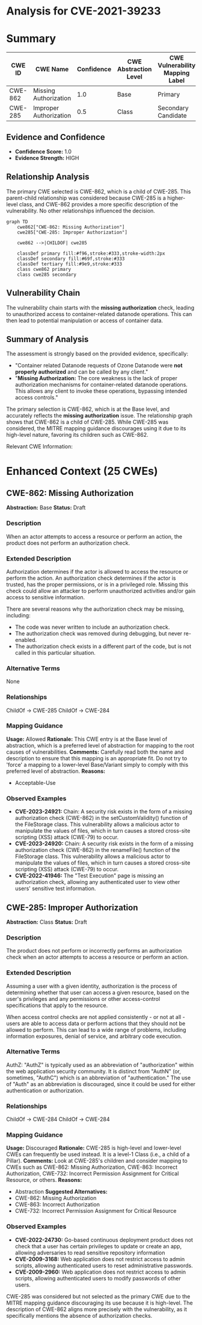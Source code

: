 # Analysis for CVE-2021-39233

# Summary
| CWE ID | CWE Name | Confidence | CWE Abstraction Level | CWE Vulnerability Mapping Label | CWE-Vulnerability Mapping Notes |
|---|---|---|---|---|---|
| CWE-862 | Missing Authorization | 1.0 | Base | Primary | Allowed |
| CWE-285 | Improper Authorization | 0.5 | Class | Secondary Candidate | Discouraged |

## Evidence and Confidence

*   **Confidence Score:** 1.0
*   **Evidence Strength:** HIGH

## Relationship Analysis
The primary CWE selected is CWE-862, which is a child of CWE-285. This parent-child relationship was considered because CWE-285 is a higher-level class, and CWE-862 provides a more specific description of the vulnerability. No other relationships influenced the decision.

```mermaid
graph TD
    cwe862["CWE-862: Missing Authorization"]
    cwe285["CWE-285: Improper Authorization"]
    
    cwe862 -->|CHILDOF| cwe285
    
    classDef primary fill:#f96,stroke:#333,stroke-width:2px
    classDef secondary fill:#69f,stroke:#333
    classDef tertiary fill:#9e9,stroke:#333
    class cwe862 primary
    class cwe285 secondary
```

## Vulnerability Chain
The vulnerability chain starts with the **missing authorization** check, leading to unauthorized access to container-related datanode operations. This can then lead to potential manipulation or access of container data.

## Summary of Analysis
The assessment is strongly based on the provided evidence, specifically:
- "Container related Datanode requests of Ozone Datanode were **not properly authorized** and can be called by any client."
- "**Missing Authorization:** The core weakness is the lack of proper authorization mechanisms for container-related datanode operations. This allows any client to invoke these operations, bypassing intended access controls."

The primary selection is CWE-862, which is at the Base level, and accurately reflects the **missing authorization** issue. The relationship graph shows that CWE-862 is a child of CWE-285. While CWE-285 was considered, the MITRE mapping guidance discourages using it due to its high-level nature, favoring its children such as CWE-862.

Relevant CWE Information:

# Enhanced Context (25 CWEs)

## CWE-862: Missing Authorization
**Abstraction:** Base
**Status:** Draft

### Description
When an actor attempts to access a resource or perform an action, the product does not perform an authorization check.

### Extended Description


Authorization determines if the actor is allowed to access the resource or perform the action. An authorization check determines if the actor is trusted, has the proper permissions, or is in a privileged role. Missing this check could allow an attacker to perform unauthorized activities and/or gain access to sensitive information.


There are several reasons why the authorization check may be missing, including:

  * The code was never written to include an authorization check.
  * The authorization check was removed during debugging, but never re-enabled.
  * The authorization check exists in a different part of the code, but is not called in this particular situation.


### Alternative Terms
None

### Relationships
ChildOf -> CWE-285
ChildOf -> CWE-284

### Mapping Guidance
**Usage:** Allowed
**Rationale:** This CWE entry is at the Base level of abstraction, which is a preferred level of abstraction for mapping to the root causes of vulnerabilities.
**Comments:** Carefully read both the name and description to ensure that this mapping is an appropriate fit. Do not try to 'force' a mapping to a lower-level Base/Variant simply to comply with this preferred level of abstraction.
**Reasons:**
- Acceptable-Use

### Observed Examples
- **CVE-2023-24921:** Chain: A security risk exists in the form of a missing authorization check (CWE-862) in the setCustomValidity() function of the FileStorage class. This vulnerability allows a malicious actor to manipulate the values of files, which in turn causes a stored cross-site scripting (XSS) attack (CWE-79) to occur.
- **CVE-2023-24920:** Chain: A security risk exists in the form of a missing authorization check (CWE-862) in the renameFile() function of the FileStorage class. This vulnerability allows a malicious actor to manipulate the values of files, which in turn causes a stored cross-site scripting (XSS) attack (CWE-79) to occur.
- **CVE-2022-41946:** The "Test Execution" page is missing an authorization check, allowing any authenticated user to view other users' sensitive test information.

## CWE-285: Improper Authorization
**Abstraction:** Class
**Status:** Draft

### Description
The product does not perform or incorrectly performs an authorization check when an actor attempts to access a resource or perform an action.

### Extended Description


Assuming a user with a given identity, authorization is the process of determining whether that user can access a given resource, based on the user's privileges and any permissions or other access-control specifications that apply to the resource.


When access control checks are not applied consistently - or not at all - users are able to access data or perform actions that they should not be allowed to perform. This can lead to a wide range of problems, including information exposures, denial of service, and arbitrary code execution.


### Alternative Terms
AuthZ: "AuthZ" is typically used as an abbreviation of "authorization" within the web application security community. It is distinct from "AuthN" (or, sometimes, "AuthC") which is an abbreviation of "authentication." The use of "Auth" as an abbreviation is discouraged, since it could be used for either authentication or authorization.

### Relationships
ChildOf -> CWE-284
ChildOf -> CWE-284

### Mapping Guidance
**Usage:** Discouraged
**Rationale:** CWE-285 is high-level and lower-level CWEs can frequently be used instead. It is a level-1 Class (i.e., a child of a Pillar).
**Comments:** Look at CWE-285's children and consider mapping to CWEs such as CWE-862: Missing Authorization, CWE-863: Incorrect Authorization, CWE-732: Incorrect Permission Assignment for Critical Resource, or others.
**Reasons:**
- Abstraction
**Suggested Alternatives:**
- CWE-862: Missing Authorization
- CWE-863: Incorrect Authorization
- CWE-732: Incorrect Permission Assignment for Critical Resource

### Observed Examples
- **CVE-2022-24730:** Go-based continuous deployment product does not check that a user has certain privileges to update or create an app, allowing adversaries to read sensitive repository information
- **CVE-2009-3168:** Web application does not restrict access to admin scripts, allowing authenticated users to reset administrative passwords.
- **CVE-2009-2960:** Web application does not restrict access to admin scripts, allowing authenticated users to modify passwords of other users.

CWE-285 was considered but not selected as the primary CWE due to the MITRE mapping guidance discouraging its use because it is high-level. The description of CWE-862 aligns more precisely with the vulnerability, as it specifically mentions the absence of authorization checks.